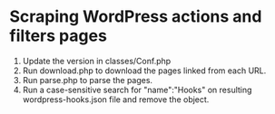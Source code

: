 # Scraping WordPress actions and filters pages

1. Update the version in classes/Conf.php
2. Run download.php to download the pages linked from each URL.
3. Run parse.php to parse the pages.
4. Run a case-sensitive search for "name":"Hooks" on resulting wordpress-hooks.json file and remove the object. 